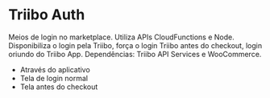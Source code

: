 # Triibo Auth
Meios de login no marketplace. Utiliza APIs CloudFunctions e Node. Disponibiliza o login pela Triibo, força o login Triibo antes do checkout, login oriundo do Triibo App. Dependências: Triibo API Services e WooCommerce.
- Através do aplicativo
- Tela de login normal
- Tela antes do checkout
